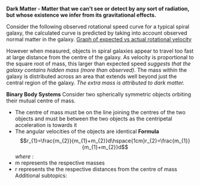**Dark Matter - Matter that we can't see or detect by any sort of radiation, but whose existence we infer from its gravitational effects.**

Consider the following observed rotational speed curve for a typical spiral galaxy, the calculated curve is predicted by taking into account observed normal matter in the galaxy. [Graph of expected vs actual rotational velocity](https://www.researchgate.net/profile/Alan-Parry/publication/258849339/figure/fig3/AS:669497048461332@1536631943465/The-rotation-curves-both-observed-and-calculated-for-the-Andromeda-galaxy-Credit.jpg)

However when measured, objects in spiral galaxies appear to travel too fast at large distance from the centre of the galaxy. As velocity is proportional to the square root of mass, this larger than expected speed *suggests that the galaxy contains hidden mass (more than observed)*. The mass within the galaxy is distributed across an area that extends well beyond just the central region of the galaxy. *The extra mass is attributed to dark matter.*

**Binary Body Systems**
Consider two spherically symmetric objects orbiting their mutual centre of mass.
- The centre of mass must be on the line joining the centres of the two objects and must be between the two objects as the centripetal acceleration is towards it
- The angular velocities of the objects are identical
**Formula**
$$r_{1}=\frac{m_{2}}{m_{1}+m_{2}}d\hspace{1cm}r_{2}=\frac{m_{1}}{m_{1}+m_{2}}d$$
*where :*
- m represents the respective masses
- r represents the the respective distances from the centre of mass
Additional subtopics:
```folder-index-content
```